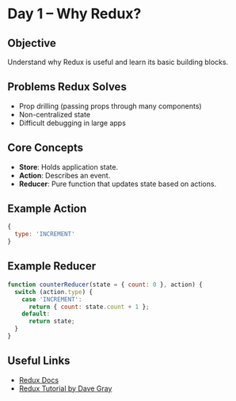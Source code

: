 # Day 1 – Why Redux?

## Objective
Understand why Redux is useful and learn its basic building blocks.

## Problems Redux Solves
- Prop drilling (passing props through many components)
- Non-centralized state
- Difficult debugging in large apps

## Core Concepts
- **Store**: Holds application state.
- **Action**: Describes an event.
- **Reducer**: Pure function that updates state based on actions.

## Example Action
```js
{
  type: 'INCREMENT'
}
```

## Example Reducer
```js
function counterReducer(state = { count: 0 }, action) {
  switch (action.type) {
    case 'INCREMENT':
      return { count: state.count + 1 };
    default:
      return state;
  }
}
```

## Useful Links
- [Redux Docs](https://redux.js.org/introduction/getting-started)
- [Redux Tutorial by Dave Gray](https://www.youtube.com/watch?v=9boMnm5X9ak)
